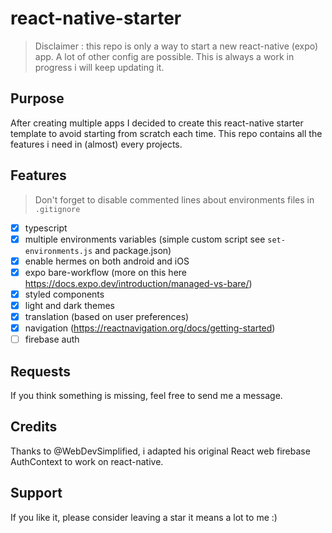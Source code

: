# react-native-starter

> Disclaimer : this repo is only a way to start a new react-native (expo) app. A lot of other config are possible. This is always a work in progress i will keep updating it.

## Purpose

After creating multiple apps I decided to create this react-native starter template to avoid starting from scratch each time.
This repo contains all the features i need in (almost) every projects.

## Features

> Don't forget to disable commented lines about environments files in `.gitignore`

- [x] typescript
- [x] multiple environments variables (simple custom script see `set-environments.js` and package.json)
- [x] enable hermes on both android and iOS
- [x] expo bare-workflow (more on this here https://docs.expo.dev/introduction/managed-vs-bare/)
- [x] styled components
- [x] light and dark themes
- [x] translation (based on user preferences)
- [x] navigation (https://reactnavigation.org/docs/getting-started)
- [ ] firebase auth

## Requests

If you think something is missing, feel free to send me a message.

## Credits

Thanks to @WebDevSimplified, i adapted his original React web firebase AuthContext to work on react-native.

## Support

If you like it, please consider leaving a star it means a lot to me :)
